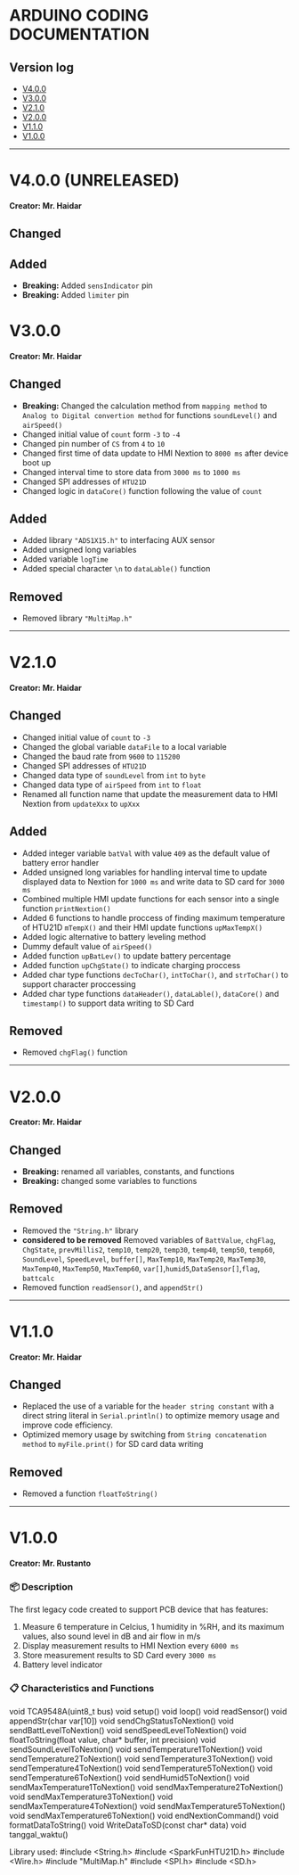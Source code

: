 # ARDUINO CODING DOCUMENTATION
## Version log
- [V4.0.0](#v4.0.0)
- [V3.0.0](#v3.0.0)
- [V2.1.0](#v2.1.0)
- [V2.0.0](#v2.0.0)
- [V1.1.0](#v1.1.0)
- [V1.0.0](#v1.0.0) 

- - - -

<a name="V4.0.0"></a>

# V4.0.0 (UNRELEASED)
#### Creator: Mr. Haidar
## Changed
## Added
- **Breaking:** Added `sensIndicator` pin
- **Breaking:** Added `limiter` pin

<a name="V3.0.0"></a>

# V3.0.0
#### Creator: Mr. Haidar
## Changed
- **Breaking:** Changed the calculation method from `mapping method` to `Analog to Digital convertion method` for functions `soundLevel()` and `airSpeed()` 
- Changed initial value of `count` form `-3` to `-4`
- Changed pin number of `CS` from `4` to `10`
- Changed first time of data update to HMI Nextion to `8000 ms` after device boot up
- Changed interval time to store data from `3000 ms` to `1000 ms`
- Changed SPI addresses of `HTU21D`
- Changed logic in `dataCore()` function following the value of `count`

## Added
- Added library `"ADS1X15.h"` to interfacing AUX sensor
- Added unsigned long variables 
- Added variable `logTime`
- Added special character `\n` to `dataLable()` function

## Removed
- Removed library `"MultiMap.h"`

- - - -

<a name="V2.1.0"></a>

# V2.1.0
#### Creator: Mr. Haidar
## Changed
- Changed initial value of `count` to `-3`
- Changed the global variable `dataFile` to a local variable
- Changed the baud rate from `9600` to `115200`
- Changed SPI addresses of `HTU21D`
- Changed data type of `soundLevel` from `int` to `byte`
- Changed data type of `airSpeed` from `int` to `float`
- Renamed all function name that update the measurement data to HMI Nextion from `updateXxx` to `upXxx`

## Added
- Added integer variable `batVal` with value `409` as the default value of battery error handler
- Added unsigned long variables for handling interval time to update displayed data to Nextion for `1000 ms` and write data to SD card for `3000 ms`
- Combined multiple HMI update functions for each sensor into a single function `printNextion()`
- Added 6 functions to handle proccess of finding maximum temperature of HTU21D `mTempX()` and their HMI update functions `upMaxTempX()`
- Added logic alternative to battery leveling method
- Dummy default value of `airSpeed()`
- Added function `upBatLev()` to update battery percentage
- Added function `upChgState()` to indicate charging proccess
- Added char type functions `decToChar()`, `intToChar()`, and `strToChar()` to support character proccessing
- Added char type functions `dataHeader()`, `dataLable()`, `dataCore()` and `timestamp()` to support data writing to SD Card

## Removed
- Removed `chgFlag()` function

- - - -

<a name="V2.0.0"></a>

# V2.0.0
#### Creator: Mr. Haidar
## Changed
- **Breaking:** renamed all variables, constants, and functions
- **Breaking:** changed some variables to functions
## Removed
- Removed the `"String.h"` library
- **considered to be removed** Removed variables of `BattValue`, `chgFlag`, `ChgState`, `prevMillis2`, `temp10`, `temp20`, `temp30`, `temp40`, `temp50`, 
`temp60`, `SoundLevel`, `SpeedLevel`, `buffer[]`, `MaxTemp10`,
`MaxTemp20`, `MaxTemp30`, `MaxTemp40`, `MaxTemp50`, `MaxTemp60`,
`var[]`,`humid5`,`DataSensor[]`,`flag`, `battcalc` 
- Removed function `readSensor()`, and `appendStr()`

- - - -

<a name="V1.1.0"></a>

# V1.1.0
#### Creator: Mr. Haidar
## Changed
- Replaced the use of a variable for the `header string constant` with a direct string literal in `Serial.println()` to optimize memory usage and improve code efficiency.
- Optimized memory usage by switching from `String concatenation method` to `myFile.print()` for SD card data writing

## Removed
- Removed a function `floatToString()`

- - - -

<a name="V1.0.0"></a>

# V1.0.0
#### Creator: Mr. Rustanto
### :package: Description

The first legacy code created to support PCB device that has features:
1. Measure 6 temperature in Celcius, 1 humidity in %RH, and its maximum values, also sound level in dB and air flow in m/s
2. Display measurement results to HMI Nextion every `6000 ms`
3. Store measurement results to SD Card every `3000 ms`
4. Battery level indicator

### :clipboard: Characteristics and Functions
void TCA9548A(uint8_t bus)
void setup()
void loop()
void readSensor() 
void appendStr(char var[10])
void sendChgStatusToNextion()
void sendBattLevelToNextion()
void sendSpeedLevelToNextion() 
void floatToString(float value, char* buffer, int precision) 
void sendSoundLevelToNextion()
void sendTemperature1ToNextion() 
void sendTemperature2ToNextion() 
void sendTemperature3ToNextion() 
void sendTemperature4ToNextion() 
void sendTemperature5ToNextion() 
void sendTemperature6ToNextion() 
void sendHumid5ToNextion() 
void sendMaxTemperature1ToNextion() 
void sendMaxTemperature2ToNextion() 
void sendMaxTemperature3ToNextion()
void sendMaxTemperature4ToNextion() 
void sendMaxTemperature5ToNextion() 
void sendMaxTemperature6ToNextion() 
void endNextionCommand() 
void formatDataToString() 
void WriteDataToSD(const char* data) 
void tanggal_waktu() 

Library used:
#include <String.h>
#include <SparkFunHTU21D.h>
#include <Wire.h>
#include "MultiMap.h"
#include <SPI.h>
#include <SD.h>